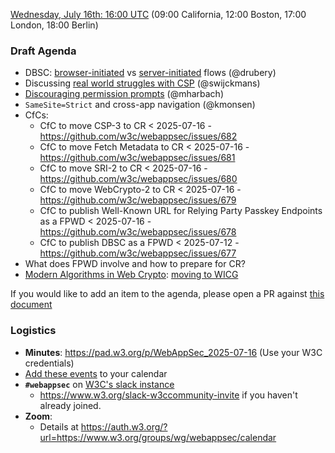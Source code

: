 [Wednesday, July 16th: 16:00 UTC](https://www.timeanddate.com/worldclock/fixedtime.html?iso=20250716T1600) (09:00 California, 12:00 Boston, 17:00 London, 18:00 Berlin)

### Draft Agenda

*   DBSC: [browser-initiated](https://w3c.github.io/webappsec-dbsc/) vs [server-initiated](https://github.com/w3ctag/design-reviews/issues/1052#issuecomment-2946681508) flows (@drubery)
*   Discussing [real world struggles with CSP](https://github.com/w3c/webappsec-csp/issues/736) (@swijckmans)
*   [Discouraging permission prompts](https://chromium.googlesource.com/chromium/src/+/refs/heads/main/docs/security/no-prompts-please.md) (@mharbach)
*   `SameSite=Strict` and cross-app navigation (@kmonsen)
*   CfCs:
      - CfC to move CSP-3 to CR < 2025-07-16 - https://github.com/w3c/webappsec/issues/682
      - CfC to move Fetch Metadata to CR < 2025-07-16 - https://github.com/w3c/webappsec/issues/681
      - CfC to move SRI-2 to CR < 2025-07-16 - https://github.com/w3c/webappsec/issues/680
      - CfC to move WebCrypto-2 to CR < 2025-07-16 - https://github.com/w3c/webappsec/issues/679
      - CfC to publish Well-Known URL for Relying Party Passkey Endpoints as a FPWD < 2025-07-16 - https://github.com/w3c/webappsec/issues/678
      - CfC to publish DBSC as a FPWD < 2025-07-12  - https://github.com/w3c/webappsec/issues/677
* What does FPWD involve and how to prepare for CR?
* [Modern Algorithms in Web Crypto](https://github.com/twiss/webcrypto-modern-algos): [moving to WICG](https://github.com/WICG/proposals/issues/220)


If you would like to add an item to the agenda, please open a PR against [this document](https://github.com/w3c/webappsec/blob/main/meetings/2025/2025-07-16-agenda.md)

### Logistics

*   **Minutes**: <https://pad.w3.org/p/WebAppSec_2025-07-16> (Use your W3C credentials)
*   [Add these events](https://www.w3.org/groups/wg/webappsec/calendar#export) to your calendar
*   **`#webappsec`** on [W3C's slack instance](https://w3ccommunity.slack.com/)
    * <https://www.w3.org/slack-w3ccommunity-invite> if you haven't already joined.
*   **Zoom**:
    * Details at <https://auth.w3.org/?url=https://www.w3.org/groups/wg/webappsec/calendar>
